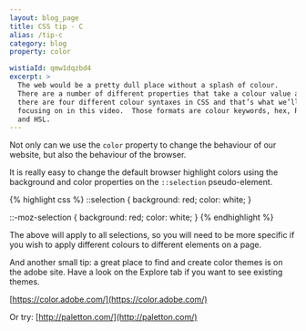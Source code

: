 ```yaml
---
layout: blog_page
title: CSS tip - C
alias: /tip-c
category: blog
property: color

wistiaId: qmw1dqzbd4
excerpt: >
  The web would be a pretty dull place without a splash of colour.
  There are a number of different properties that take a colour value and
  there are four different colour syntaxes in CSS and that’s what we’ll be
  focusing on in this video.  Those formats are colour keywords, hex, RGB
  and HSL.
---
```


Not only can we use the `color` property to change the behaviour of our website, but also the behaviour of the browser.

It is really easy to change the default browser highlight colors using the background and color properties on the `::selection` pseudo-element.

{% highlight css %}
::selection {
background: red;
color: white;
}

::-moz-selection {
background: red;
color: white;
}
{% endhighlight %}

The above will apply to all selections, so you will need to be more specific if you wish to apply different colours to different elements on a page.


And another small tip: a great place to find and create color themes is on the adobe site. Have a look on the Explore tab if you want to see existing themes.

[https://color.adobe.com/](https://color.adobe.com/)

Or try:  [http://paletton.com/](http://paletton.com/)
